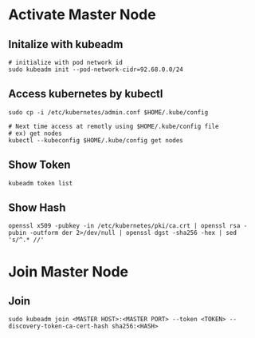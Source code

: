 # Activate Master Node

## Initalize with kubeadm
    # initialize with pod network id
    sudo kubeadm init --pod-network-cidr=92.68.0.0/24
    
## Access kubernetes by kubectl
    sudo cp -i /etc/kubernetes/admin.conf $HOME/.kube/config
    
    # Next time access at remotly using $HOME/.kube/config file
    # ex) get nodes
    kubectl --kubeconfig $HOME/.kube/config get nodes
    
## Show Token
    kubeadm token list
    
## Show Hash
    openssl x509 -pubkey -in /etc/kubernetes/pki/ca.crt | openssl rsa -pubin -outform der 2>/dev/null | openssl dgst -sha256 -hex | sed 's/^.* //'
    
    
# Join Master Node

## Join
    sudo kubeadm join <MASTER HOST>:<MASTER PORT> --token <TOKEN> --discovery-token-ca-cert-hash sha256:<HASH>

